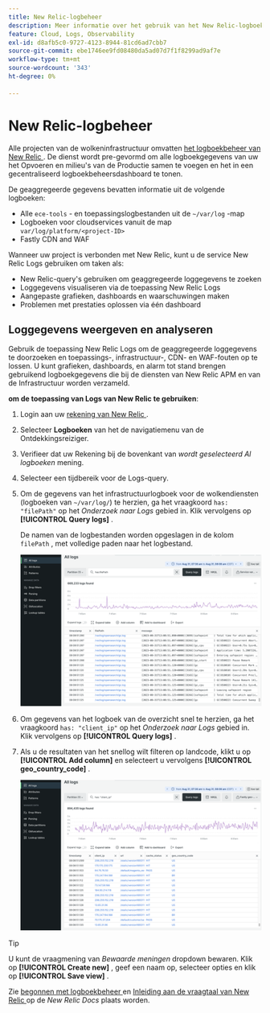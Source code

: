 ```yaml
---
title: New Relic-logbeheer
description: Meer informatie over het gebruik van het New Relic-logboek
feature: Cloud, Logs, Observability
exl-id: d8afb5c0-9727-4123-8944-81cd6ad7cbb7
source-git-commit: ebe1746ee9fd08480da5ad07d7f1f8299ad9af7e
workflow-type: tm+mt
source-wordcount: '343'
ht-degree: 0%

---
```


# New Relic-logbeheer

Alle projecten van de wolkeninfrastructuur omvatten [ het logboekbeheer van New Relic ](https://docs.newrelic.com/docs/logs/get-started/get-started-log-management/). De dienst wordt pre-gevormd om alle logboekgegevens van uw het Opvoeren en milieu&#39;s van de Productie samen te voegen en het in een gecentraliseerd logboekbeheersdashboard te tonen.

De geaggregeerde gegevens bevatten informatie uit de volgende logboeken:

- Alle `ece-tools` - en toepassingslogbestanden uit de `~/var/log` -map
- Logboeken voor cloudservices vanuit de map `var/log/platform/<project-ID>`
- Fastly CDN and WAF

Wanneer uw project is verbonden met New Relic, kunt u de service New Relic Logs gebruiken om taken als:

- New Relic-query&#39;s gebruiken om geaggregeerde loggegevens te zoeken
- Loggegevens visualiseren via de toepassing New Relic Logs
- Aangepaste grafieken, dashboards en waarschuwingen maken
- Problemen met prestaties oplossen via één dashboard

## Loggegevens weergeven en analyseren

Gebruik de toepassing New Relic Logs om de geaggregeerde loggegevens te doorzoeken en toepassings-, infrastructuur-, CDN- en WAF-fouten op te lossen. U kunt grafieken, dashboards, en alarm tot stand brengen gebruikend logboekgegevens die bij de diensten van New Relic APM en van de Infrastructuur worden verzameld.

**om de toepassing van Logs van New Relic te gebruiken**:

1. Login aan uw [ rekening van New Relic ](https://login.newrelic.com/login).

1. Selecteer **Logboeken** van het de navigatiemenu van de Ontdekkingsreiziger.

1. Verifieer dat uw Rekening bij de bovenkant van _wordt geselecteerd Al logboeken_ mening.

1. Selecteer een tijdbereik voor de Logs-query.

1. Om de gegevens van het infrastructuurlogboek voor de wolkendiensten (logboeken van `~/var/log/`) te herzien, ga het vraagkoord `has: "filePath"` op het _Onderzoek naar Logs_ gebied in. Klik vervolgens op **[!UICONTROL Query logs]** .

   De namen van de logbestanden worden opgeslagen in de kolom `filePath` , met volledige paden naar het logbestand.

   ![ de gegevens van het de dienstlogboek van het projectNew Relic van de Wolk ](../../assets/new-relic/var-log-query.png)

1. Om gegevens van het logboek van de overzicht snel te herzien, ga het vraagkoord `has: "client_ip"` op het _Onderzoek naar Logs_ gebied in. Klik vervolgens op **[!UICONTROL Query logs]** .

1. Als u de resultaten van het snellog wilt filteren op landcode, klikt u op **[!UICONTROL Add column]** en selecteert u vervolgens **[!UICONTROL geo_country_code]** .

   ![ het logboekattributenfilter van New Relic CDN van het project van de Wolk ](../../assets/new-relic/fastly-countrycode-filter.png)

>[!TIP]
>
>U kunt de vraagmening van _Bewaarde meningen_ dropdown bewaren. Klik op **[!UICONTROL Create new]** , geef een naam op, selecteer opties en klik op **[!UICONTROL Save view]** .
>
>Zie [ begonnen met logboekbeheer ](https://docs.newrelic.com/docs/logs/get-started/get-started-log-management/) en [ Inleiding aan de vraagtaal van New Relic ](https://docs.newrelic.com/docs/query-your-data/nrql-new-relic-query-language/get-started/introduction-nrql-new-relics-query-language/) op de _New Relic Docs_ plaats worden.
